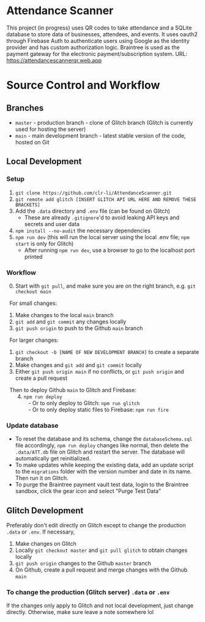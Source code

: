 # Attendance Scanner 
This project (in progress) uses QR codes to take attendance and a SQLite database to store data of businesses, attendees, and events. It uses oauth2 through Firebase Auth to authenticate users using Google as the identity provider and has custom authorization logic. Braintree is used as the payment gateway for the electronic payment/subscription system. 
URL: https://attendancescannerqr.web.app

# Source Control and Workflow
## Branches
- `master` - production branch - clone of Glitch branch (Glitch is currently used for hosting the server)
- `main` - main development branch - latest stable version of the code, hosted on Git

## Local Development
### Setup
1. `git clone https://github.com/clr-li/AttendanceScanner.git`
2. `git remote add glitch [INSERT GLITCH API URL HERE AND REMOVE THESE BRACKETS]`
3. Add the `.data` directory and `.env` file (can be found on Glitch)
    - These are already `.gitignore`'d to avoid leaking API keys and secrets and user data
4. `npm install --no-audit` the necessary dependencies
5. `npm run dev` (this will run the local server using the local .env file; `npm start` is only for Glitch)
    - After running `npm run dev`, use a browser to go to the localhost port printed

### Workflow
0. Start with `git pull`, and make sure you are on the right branch, e.g. `git checkout main`

&nbsp;&nbsp;For small changes:
1. Make changes to the local `main` branch
2. `git add` and `git commit` any changes locally
3. `git push origin` to push to the Github `main` branch

&nbsp;&nbsp;For larger changes:
1. `git checkout -b [NAME OF NEW DEVELOPMENT BRANCH]` to create a separate branch
2. Make changes and `git add` and `git commit` locally
3. Either `git push origin main` if no conflicts, or `git push origin` and create a pull request

&nbsp;&nbsp;Then to deploy Github `main` to Glitch and Firebase:<br>
<span style="white-space: pre; font-size: 0.8rem">&#9;</span>4. `npm run deploy`<br>
<span style="white-space: pre; font-size: 0.8rem">&#9;&#9;</span>- Or to only deploy to Glitch: `npm run glitch`<br>
<span style="white-space: pre; font-size: 0.8rem">&#9;&#9;</span>- Or to only deploy static files to Firebase: `npm run fire`

### Update database
 - To reset the database and its schema, change the `databaseSchema.sql` file accordingly, `npm run deploy` changes like normal, then delete the `.data/ATT.db` file on Glitch and restart the server. The database will automatically get reinitialized.
 - To make updates while keeping the existing data, add an update script to the `migrations` folder with the version number and date in its name. Then run it on Glitch.
 - To purge the Braintree payment vault test data, login to the Braintree sandbox, click the gear icon and select "Purge Test Data"

## Glitch Development
Preferably don't edit directly on Glitch except to change the production `.data` or `.env`. If necessary,
1. Make changes on Glitch
2. Locally `git checkout master` and `git pull glitch` to obtain changes locally
3. `git push origin` changes to the Github `master` branch
4. On Github, create a pull request and merge changes with the Github `main`

### To change the production (Glitch server) `.data` or `.env`
If the changes only apply to Glitch and not local development, just change directly. Otherwise, make sure leave a note somewhere lol